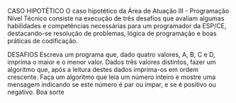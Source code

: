 CASO HIPOTÉTICO
O caso hipotético da Área de Atuação III - Programação Nível Técnico consiste na execução de três desafios que avaliam algumas habilidades e competências necessárias para um programador da ESP/CE, destacando-se resolução de problemas, lógica de programação e boas práticas de codificação.

DESAFIOS
Escreva um programa que, dado quatro valores, A, B, C e D, imprima o maior e o menor valor.
Dados três valores distintos, fazer um algoritmo que, após a leitura destes dados imprima-os em ordem crescente.
Faça um algoritmo que leia um número inteiro e mostre uma mensagem indicando se este número é par ou ímpar, e se é positivo ou negativo.
Boa sorte
